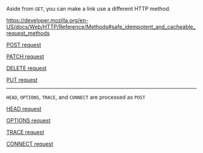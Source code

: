 Aside from `GET`, you can make a link use a different HTTP method.

https://developer.mozilla.org/en-US/docs/Web/HTTP/Reference/Methods#safe_idempotent_and_cacheable_request_methods

<a href="/turbo/performing_visits_with_a_different_method"
     data-turbo="true"
     data-turbo-stream="true"
     data-turbo-method="post"
     data-action="advance">POST request</a>

<a href="/turbo/performing_visits_with_a_different_method"
     data-turbo="true"
     data-turbo-stream="true"
     data-turbo-method="patch"
     data-action="advance">PATCH request</a>

<a href="/turbo/performing_visits_with_a_different_method"
     data-turbo="true"
     data-turbo-stream="true"
     data-turbo-method="delete"
     data-action="advance">DELETE request</a>


<a href="/turbo/performing_visits_with_a_different_method"
     data-turbo="true"
     data-turbo-stream="true"
     data-turbo-method="put"
     data-action="advance">PUT request</a>

---

`HEAD`, `OPTIONS`, `TRACE`, and `CONNECT` are processed as `POST`

<a href="/turbo/performing_visits_with_a_different_method"
     data-turbo="true"
     data-turbo-stream="true"
     data-turbo-method="head"
     data-action="advance">HEAD request</a>

<a href="/turbo/performing_visits_with_a_different_method"
     data-turbo="true"
     data-turbo-stream="true"
     data-turbo-method="options"
     data-action="advance">OPTIONS request</a>

<a href="/turbo/performing_visits_with_a_different_method"
     data-turbo="true"
     data-turbo-stream="true"
     data-turbo-method="trace"
     data-action="advance">TRACE request</a>

<a href="/turbo/performing_visits_with_a_different_method"
     data-turbo="true"
     data-turbo-stream="true"
     data-turbo-method="connect"
     data-action="advance">CONNECT request</a>
